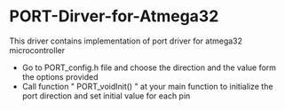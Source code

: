 # PORT-Dirver-for-Atmega32
This driver contains implementation of port driver for atmega32 microcontroller

- Go to PORT_config.h file and choose the direction and the value form the options provided 
- Call function " PORT_voidInit() " at your main function to initialize the port direction and set initial value for each pin
